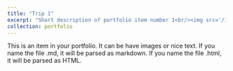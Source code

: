 ```yaml
---
title: "Trip 1"
excerpt: "Short description of portfolio item number 1<br/><img src='/images/charmadi_1.jpg'>"
collection: portfolio
---
```


This is an item in your portfolio. It can be have images or nice text. If you name the file .md, it will be parsed as markdown. If you name the file .html, it will be parsed as HTML. 
